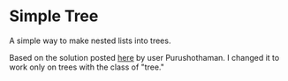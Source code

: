 # Simple Tree
A simple way to make nested lists into trees.

Based on the solution posted [here](https://stackoverflow.com/questions/34610932/tree-like-structure-for-nested-ul-lis) by user Purushothaman. I changed it to work only on trees with the class of "tree."
